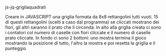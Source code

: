 js-jq-grigliaquadrati


Creare in JAVASCRIPT una griglia formata da 8x8 rettangolini tutti vuoti.
15 di questi rettangolini (scelti a caso dal programma) se cliccati mostrano dei fiori, gli altri saranno il prato che li circonda. In alto alla griglia creata ci sono i contatori col numero di caselle con fiori cliccate e il numero di caselle prato cliccate.
In fondo ci sono 2 bottoni: uno mostra termina il gioco mostrando la posizione di tutto, l'altro la mostra e poi resetta la griglia e il punteggio